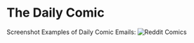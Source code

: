 # The Daily Comic
Screenshot Examples of Daily Comic Emails:
![Reddit Comics](https://user-images.githubusercontent.com/22537909/82008898-e6f0d080-963b-11ea-87dd-b48f9eb6bce1.jpg)
